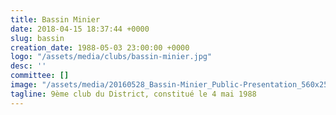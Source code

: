 ```yaml
---
title: Bassin Minier
date: 2018-04-15 18:37:44 +0000
slug: bassin
creation_date: 1988-05-03 23:00:00 +0000
logo: "/assets/media/clubs/bassin-minier.jpg"
desc: ''
committee: []
image: "/assets/media/20160528_Bassin-Minier_Public-Presentation_560x250.JPG"
tagline: 9ème club du District, constitué le 4 mai 1988
---
```

